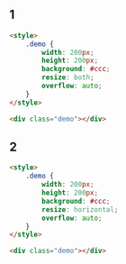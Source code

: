 <style>
.markdown-section iframe[data-id="0"],
.markdown-section iframe[data-id="1"],
.markdown-section iframe[data-id="2"] {
    height: 250px;
}
</style>

## 1

[](../../_iframe/fe-labs/缩放物体-0.html ':include data-id=0')

<!-- run -->
```html
<style>
	.demo {
		width: 200px;
		height: 200px;
		background: #ccc;
		resize: both;
		overflow: auto;
	}
</style>

<div class="demo"></div>
```

## 2

[](../../_iframe/fe-labs/缩放物体-1.html ':include data-id=1')

<!-- run -->
```html
<style>
	.demo {
		width: 200px;
		height: 200px;
		background: #ccc;
		resize: horizontal;
		overflow: auto;
	}
</style>

<div class="demo"></div>
```

